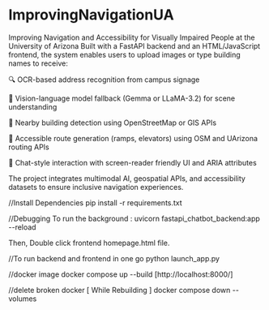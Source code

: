 # ImprovingNavigationUA
Improving Navigation and Accessibility for Visually Impaired People at the University of Arizona 
Built with a FastAPI backend and an HTML/JavaScript frontend, the system enables users to upload images or type building names to receive:

🔍 OCR-based address recognition from campus signage

🧠 Vision-language model fallback (Gemma or LLaMA-3.2) for scene understanding

📍 Nearby building detection using OpenStreetMap or GIS APIs

🧭 Accessible route generation (ramps, elevators) using OSM and UArizona routing APIs

💬 Chat-style interaction with screen-reader friendly UI and ARIA attributes

The project integrates multimodal AI, geospatial APIs, and accessibility datasets to ensure inclusive navigation experiences.

//Install Dependencies
pip install -r requirements.txt

//Debugging
To run the background : uvicorn fastapi_chatbot_backend:app --reload

Then, Double click frontend homepage.html file.

//To run backend and frontend in one go
python launch_app.py

//docker image
docker compose up --build [http://localhost:8000/]

//delete broken docker [ While Rebuilding ]
docker compose down --volumes
